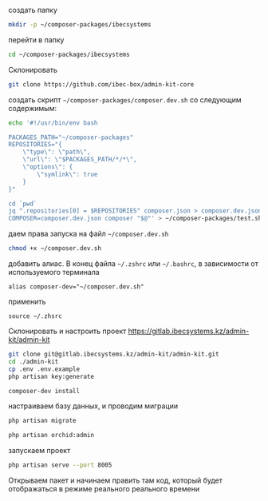 создать папку
```bash
mkdir -p ~/composer-packages/ibecsystems
```

перейти в папку
```bash
cd ~/composer-packages/ibecsystems
```

Склонировать
```bash
git clone https://github.com/ibec-box/admin-kit-core
```

создать скрипт `~/composer-packages/composer.dev.sh` со следующим содержимым:
```bash
echo '#!/usr/bin/env bash

PACKAGES_PATH="~/composer-packages"
REPOSITORIES="{
    \"type\": \"path\",
    \"url\": \"$PACKAGES_PATH/*/*\",
    \"options\": {
        \"symlink\": true
    }
}"

cd `pwd`
jq ".repositories[0] = $REPOSITORIES" composer.json > composer.dev.json
COMPOSER=composer.dev.json composer "$@"' > ~/composer-packages/test.sh
```

даем права запуска на файл `~/composer.dev.sh`
```bash
chmod +x ~/composer.dev.sh
```

добавить алиас. В конец файла `~/.zshrc` или `~/.bashrc`, в зависимости от используемого терминала
```
alias composer-dev="~/composer.dev.sh"
```

применить 
```
source ~/.zhsrc
```


Склонировать и настроить проект https://gitlab.ibecsystems.kz/admin-kit/admin-kit
```bash
git clone git@gitlab.ibecsystems.kz/admin-kit/admin-kit.git
cd ./admin-kit
cp .env .env.example
php artisan key:generate
```

```bash
composer-dev install
```

настраиваем базу данных, и проводим миграции
```bash
php artisan migrate
```

```bash
php artisan orchid:admin
```

запускаем проект
```bash
php artisan serve --port 8005
```

Открываем пакет и начинаем править там код, который будет отображаться в режиме реального реального времени
